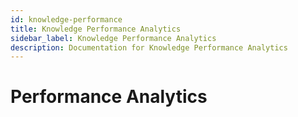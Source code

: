 ```yaml
---
id: knowledge-performance
title: Knowledge Performance Analytics
sidebar_label: Knowledge Performance Analytics
description: Documentation for Knowledge Performance Analytics
---
```


# Performance Analytics
